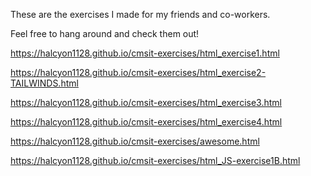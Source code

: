 These are the exercises I made for my friends and co-workers. 

Feel free to hang around and check them out!

https://halcyon1128.github.io/cmsit-exercises/html_exercise1.html

https://halcyon1128.github.io/cmsit-exercises/html_exercise2-TAILWINDS.html

https://halcyon1128.github.io/cmsit-exercises/html_exercise3.html

https://halcyon1128.github.io/cmsit-exercises/html_exercise4.html

https://halcyon1128.github.io/cmsit-exercises/awesome.html

https://halcyon1128.github.io/cmsit-exercises/html_JS-exercise1B.html
